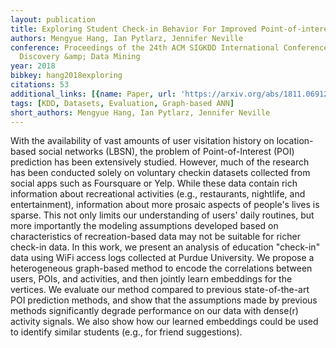 ```yaml
---
layout: publication
title: Exploring Student Check-in Behavior For Improved Point-of-interest Prediction
authors: Mengyue Hang, Ian Pytlarz, Jennifer Neville
conference: Proceedings of the 24th ACM SIGKDD International Conference on Knowledge
  Discovery &amp; Data Mining
year: 2018
bibkey: hang2018exploring
citations: 53
additional_links: [{name: Paper, url: 'https://arxiv.org/abs/1811.06912'}]
tags: [KDD, Datasets, Evaluation, Graph-based ANN]
short_authors: Mengyue Hang, Ian Pytlarz, Jennifer Neville
---
```

With the availability of vast amounts of user visitation history on
location-based social networks (LBSN), the problem of Point-of-Interest (POI)
prediction has been extensively studied. However, much of the research has been
conducted solely on voluntary checkin datasets collected from social apps such
as Foursquare or Yelp. While these data contain rich information about
recreational activities (e.g., restaurants, nightlife, and entertainment),
information about more prosaic aspects of people's lives is sparse. This not
only limits our understanding of users' daily routines, but more importantly
the modeling assumptions developed based on characteristics of recreation-based
data may not be suitable for richer check-in data. In this work, we present an
analysis of education "check-in" data using WiFi access logs collected at
Purdue University. We propose a heterogeneous graph-based method to encode the
correlations between users, POIs, and activities, and then jointly learn
embeddings for the vertices. We evaluate our method compared to previous
state-of-the-art POI prediction methods, and show that the assumptions made by
previous methods significantly degrade performance on our data with dense(r)
activity signals. We also show how our learned embeddings could be used to
identify similar students (e.g., for friend suggestions).